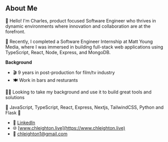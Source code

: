 ## About Me

👋 Hello! I'm Charles, product focused Software Engineer who thrives in dynamic environments where innovation and collaboration are at the forefront.

🚀 Recently, I completed a Software Engineer Internship at Matt Young Media, where I was immersed in building full-stack web applications using TypeScript, React, Node, Express, and MongoDB. 

**Background**
- 🎬 9 years in post-production for film/tv industry
- 🍽️ Work in bars and resturants

👨‍💻 Looking to take my background and use it to build great tools and solutions 

🔧 JavaScript, TypeScript, React, Express, Nextjs, TailwindCSS, Python and Flask 🔧

- 🔗 [LinkedIn](https://www.linkedin.com/in/charlesleighton)
- 🌐 [www.chleighton.live](https://www.chleighton.live)
- 📧 [chleighton1@gmail.com](mailto:chleighton1@gmail.com)
